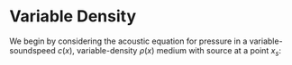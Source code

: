Variable Density
======
We begin by considering the acoustic equation for pressure in a variable-soundspeed $c(x)$, variable-density $\rho(x)$ medium with source at a point $x_{s}$:
